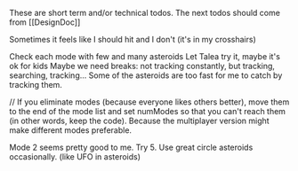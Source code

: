 These are short term and/or technical todos.
The next todos should come from [[DesignDoc]]

Sometimes it feels like I should hit and I don't (it's in my crosshairs)

Check each mode with few and many asteroids
	   Let Talea try it, maybe it's ok for kids
	Maybe we need breaks: not tracking constantly, but tracking, searching, tracking...
	Some of the asteroids are too fast for me to catch by tracking them.
	
// If you eliminate modes (because everyone likes others better), move them to the end of the mode list and set numModes so that you can't reach them (in other words, keep the code). Because the multiplayer version might make different modes preferable.

Mode 2 seems pretty good to me. Try 5. Use great circle asteroids occasionally. (like UFO in asteroids)

